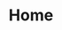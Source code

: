---
title: Home
menu: Home
onpage_menu: false
body_classes: "modular header-image fullwidth"

content:
    items: '@self.modular'
    order:
        by: default
        dir: asc
        custom:
            - _about
            - _products
            - _springs
---